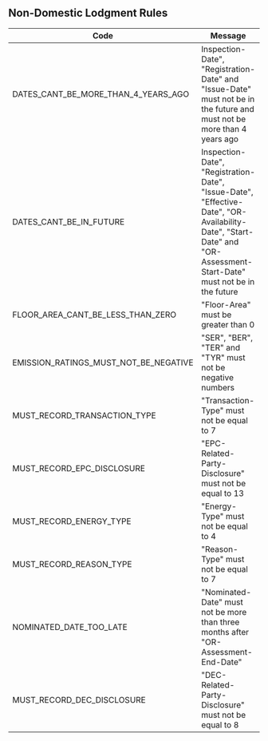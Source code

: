 ## Non-Domestic Lodgment Rules

|Code|Message|Done?|
|----|-------|-----|
|DATES_CANT_BE_MORE_THAN_4_YEARS_AGO|Inspection-Date", "Registration-Date" and "Issue-Date" must not be in the future and must not be more than 4 years ago|yes|
|DATES_CANT_BE_IN_FUTURE|Inspection-Date", "Registration-Date", "Issue-Date", "Effective-Date", "OR-Availability-Date", "Start-Date" and "OR-Assessment-Start-Date" must not be in the future|yes|
|FLOOR_AREA_CANT_BE_LESS_THAN_ZERO|"Floor-Area" must be greater than 0|yes|
|EMISSION_RATINGS_MUST_NOT_BE_NEGATIVE|"SER", "BER", "TER" and "TYR" must not be negative numbers|yes|
|MUST_RECORD_TRANSACTION_TYPE|"Transaction-Type" must not be equal to 7|yes|
|MUST_RECORD_EPC_DISCLOSURE|"EPC-Related-Party-Disclosure" must not be equal to 13|yes|
|MUST_RECORD_ENERGY_TYPE|"Energy-Type" must not be equal to 4|yes|
|MUST_RECORD_REASON_TYPE|"Reason-Type" must not be equal to 7|yes|
|NOMINATED_DATE_TOO_LATE|"Nominated-Date" must not be more than three months after "OR-Assessment-End-Date"|no (DEC)|
|MUST_RECORD_DEC_DISCLOSURE|"DEC-Related-Party-Disclosure" must not be equal to 8|no|
